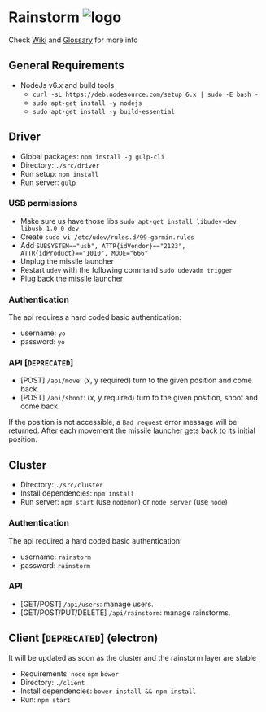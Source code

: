 # Rainstorm ![logo][logo]
[logo]: ./rainstorm-logo.png "logo title"

Check [Wiki](https://github.com/excilys/rainstorm/wiki) and [Glossary](https://github.com/excilys/rainstorm/wiki/Glossary) for more info

## General Requirements

- NodeJs v6.x and build tools
  - `curl -sL https://deb.nodesource.com/setup_6.x | sudo -E bash -`
  - `sudo apt-get install -y nodejs`
  - `sudo apt-get install -y build-essential`

## Driver
- Global packages: `npm install -g gulp-cli`
- Directory: `./src/driver`
- Run setup: `npm install`
- Run server: `gulp`

### USB permissions
- Make sure us have those libs `sudo apt-get install libudev-dev libusb-1.0-0-dev`
- Create `sudo vi /etc/udev/rules.d/99-garmin.rules`
- Add `SUBSYSTEM=="usb", ATTR{idVendor}=="2123", ATTR{idProduct}=="1010", MODE="666"`
- Unplug the missile launcher
- Restart `udev` with the following command `sudo udevadm trigger`
- Plug back the missile launcher

### Authentication

The api requires a hard coded basic authentication:
- username: `yo`
- password: `yo`

### API [`DEPRECATED`]

- [POST] `/api/move`: (x, y required) turn to the given position and come back.
- [POST] `/api/shoot`: (x, y required) turn to the given position, shoot and come back.


If the position is not accessible, a `Bad request` error message will be returned.
After each movement the missile launcher gets back to its initial position.

## Cluster

 - Directory: `./src/cluster`
 - Install dependencies: `npm install`
 - Run server: `npm start` (use `nodemon`) or `node server` (use `node`)

 ### Authentication

 The api required a hard coded basic authentication:
 - username: `rainstorm`
 - password: `rainstorm`

 ### API

 - [GET/POST] `/api/users`: manage users.
 - [GET/POST/PUT/DELETE] `/api/rainstorm`: manage rainstorms.

## Client [`DEPRECATED`] (electron)

It will be updated as soon as the cluster and the rainstorm layer are stable

 - Requirements: `node` `npm` `bower`
 - Directory: `./client`
 - Install dependencies: `bower install && npm install`
 - Run: `npm start`

